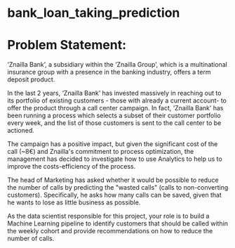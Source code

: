 # bank_loan_taking_prediction

# Problem Statement:
‘Znailla Bank’, a subsidiary within the ‘Znailla Group’, which is a multinational insurance group with a presence in the banking industry, offers a term deposit product.

In the last 2 years, ‘Znailla Bank’ has invested massively in reaching out to its portfolio of existing customers - those with already a current account- to offer the product through a call center campaign. In fact, ‘Znailla Bank’ has been running a process which selects a subset of their customer portfolio every week, and the list of those customers is sent to the call center to be actioned.

The campaign has a positive impact, but given the significant cost of the call (~8€) and Znailla's commitment to process optimization, the management has decided to investigate how to use Analytics to help us to improve the costs-efficiency of the process.

The head of Marketing has asked whether it would be possible to reduce the number of calls by predicting the "wasted calls" (calls to non-converting customers). Specifically, he asks how many calls can be saved, given that he wants to lose as little business as possible.

As the data scientist responsible for this project, your role is to build a Machine Learning pipeline to identify customers that should be called within the weekly cohort and provide recommendations on how to reduce the number of calls.
